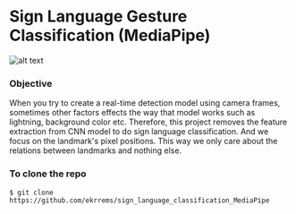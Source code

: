 # Sign Language Gesture Classification (MediaPipe)
![alt text](https://mediapipe.dev/images/mobile/hand_tracking_3d_android_gpu.gif)

### Objective
When you try to create a real-time detection model using camera frames, sometimes other factors effects the way that model works such as lightning, background color etc. Therefore, this project removes the feature extraction from CNN model to do sign language classification. And we focus on the landmark's pixel positions. This way we only care about the relations between landmarks and nothing else. 


### To clone the repo
```
$ git clone https://github.com/ekrrems/sign_language_classification_MediaPipe
```
